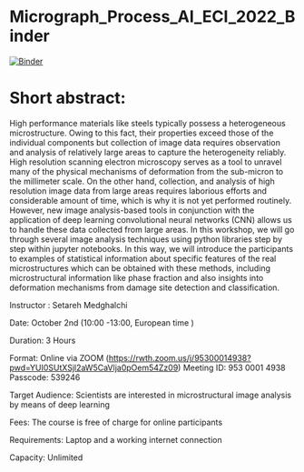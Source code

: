 # Micrograph_Process_AI_ECI_2022_Binder

[![Binder](https://mybinder.org/badge_logo.svg)](https://mybinder.org/v2/gh/SetarehMed/Micrograph_Process_AI_ECI_2022_Binder/main)


# Short abstract: 
High performance materials like steels typically possess a heterogeneous microstructure. Owing to this fact, their properties exceed those of the individual components but collection of image data requires observation and analysis of relatively large areas to capture the heterogeneity reliably. High resolution scanning electron microscopy serves as a tool to unravel many of the physical mechanisms of deformation from the sub-micron to the millimeter scale. On the other hand, collection, and analysis of high resolution image data from large areas requires laborious efforts and considerable amount of time, which is why it is not yet performed routinely. However, new image analysis-based tools in conjunction with the application of deep learning convolutional neural networks (CNN) allows us to handle these data collected from large areas.
In this workshop, we will go through several image analysis techniques using python libraries step by step within jupyter notebooks. In this way, we will introduce the participants to examples of statistical information about specific features of the real microstructures which can be obtained with these methods, including microstructural information like phase fraction and also insights into deformation mechanisms from damage site detection and classification.

Instructor : Setareh Medghalchi 

Date: October 2nd (10:00 -13:00, European time )

Duration: 3 Hours

Format: Online via ZOOM (https://rwth.zoom.us/j/95300014938?pwd=YUI0SUtXSjl2aW5CaVlja0pOem54Zz09)
Meeting ID: 953 0001 4938 
Passcode: 539246 

Target Audience: Scientists are interested in microstructural image analysis by means of deep learning 

Fees: The course is free of charge for online participants 

Requirements: Laptop and a working internet connection

Capacity: Unlimited
